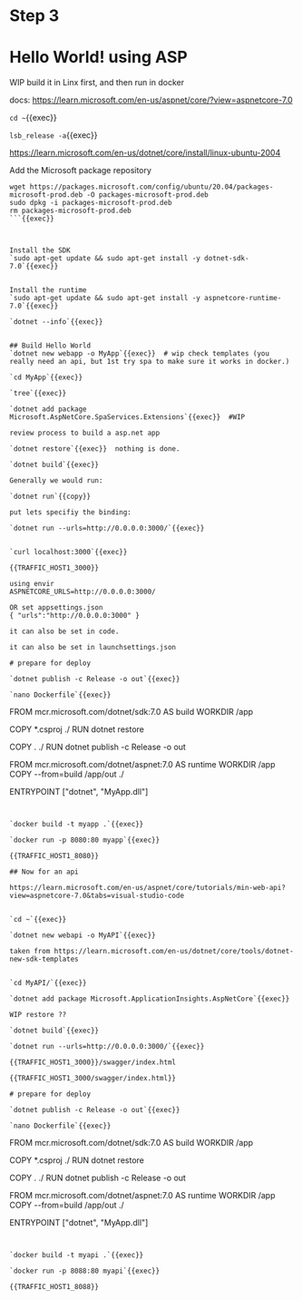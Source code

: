 # Step 3


# Hello World! using ASP

WIP build it in Linx first, and then run in docker

docs: https://learn.microsoft.com/en-us/aspnet/core/?view=aspnetcore-7.0

`cd ~`{{exec}}


`lsb_release -a`{{exec}}

https://learn.microsoft.com/en-us/dotnet/core/install/linux-ubuntu-2004

Add the Microsoft package repository

```
wget https://packages.microsoft.com/config/ubuntu/20.04/packages-microsoft-prod.deb -O packages-microsoft-prod.deb
sudo dpkg -i packages-microsoft-prod.deb
rm packages-microsoft-prod.deb
```{{exec}}



Install the SDK
`sudo apt-get update && sudo apt-get install -y dotnet-sdk-7.0`{{exec}}


Install the runtime
`sudo apt-get update && sudo apt-get install -y aspnetcore-runtime-7.0`{{exec}}

`dotnet --info`{{exec}}


## Build Hello World
`dotnet new webapp -o MyApp`{{exec}}  # wip check templates (you really need an api, but 1st try spa to make sure it works in docker.)

`cd MyApp`{{exec}}

`tree`{{exec}}

`dotnet add package Microsoft.AspNetCore.SpaServices.Extensions`{{exec}}  #WIP

review process to build a asp.net app

`dotnet restore`{{exec}}  nothing is done.

`dotnet build`{{exec}}

Generally we would run:

`dotnet run`{{copy}}

put lets specifiy the binding:

`dotnet run --urls=http://0.0.0.0:3000/`{{exec}}


`curl localhost:3000`{{exec}}

{{TRAFFIC_HOST1_3000}}

using envir
ASPNETCORE_URLS=http://0.0.0.0:3000/

OR set appsettings.json
{ "urls":"http://0.0.0.0:3000" }

it can also be set in code.

it can also be set in launchsettings.json

# prepare for deploy

`dotnet publish -c Release -o out`{{exec}}

`nano Dockerfile`{{exec}}

```
   FROM mcr.microsoft.com/dotnet/sdk:7.0 AS build
   WORKDIR /app

   COPY *.csproj ./
   RUN dotnet restore

   COPY . ./
   RUN dotnet publish -c Release -o out

   FROM mcr.microsoft.com/dotnet/aspnet:7.0 AS runtime
   WORKDIR /app
   COPY --from=build /app/out ./

   ENTRYPOINT ["dotnet", "MyApp.dll"]
```


`docker build -t myapp .`{{exec}}

`docker run -p 8080:80 myapp`{{exec}}

{{TRAFFIC_HOST1_8080}}

## Now for an api

https://learn.microsoft.com/en-us/aspnet/core/tutorials/min-web-api?view=aspnetcore-7.0&tabs=visual-studio-code


`cd ~`{{exec}}

`dotnet new webapi -o MyAPI`{{exec}}

taken from https://learn.microsoft.com/en-us/dotnet/core/tools/dotnet-new-sdk-templates


`cd MyAPI/`{{exec}}

`dotnet add package Microsoft.ApplicationInsights.AspNetCore`{{exec}}

WIP restore ??

`dotnet build`{{exec}}

`dotnet run --urls=http://0.0.0.0:3000/`{{exec}}

{{TRAFFIC_HOST1_3000}}/swagger/index.html

{{TRAFFIC_HOST1_3000/swagger/index.html}}

# prepare for deploy

`dotnet publish -c Release -o out`{{exec}}

`nano Dockerfile`{{exec}}

```
   FROM mcr.microsoft.com/dotnet/sdk:7.0 AS build
   WORKDIR /app

   COPY *.csproj ./
   RUN dotnet restore

   COPY . ./
   RUN dotnet publish -c Release -o out

   FROM mcr.microsoft.com/dotnet/aspnet:7.0 AS runtime
   WORKDIR /app
   COPY --from=build /app/out ./

   ENTRYPOINT ["dotnet", "MyApp.dll"]
```


`docker build -t myapi .`{{exec}}

`docker run -p 8088:80 myapi`{{exec}}

{{TRAFFIC_HOST1_8088}}









